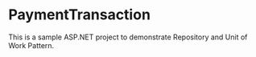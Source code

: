 # PaymentTransaction
This is a sample ASP.NET project to demonstrate Repository and Unit of Work Pattern.
